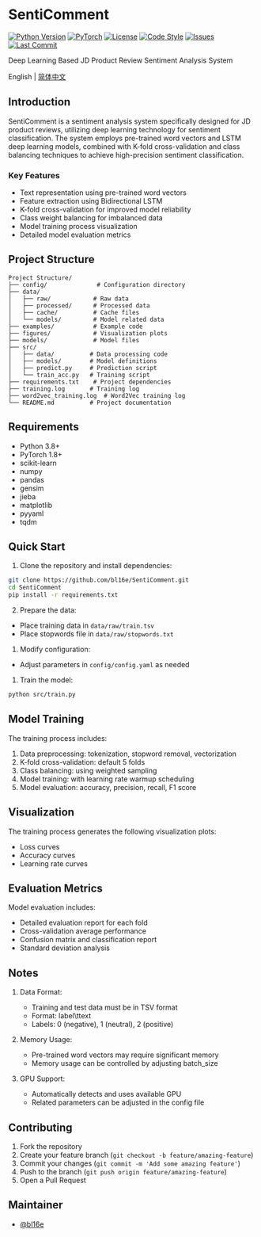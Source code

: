 # SentiComment

[![Python Version](https://img.shields.io/badge/python-3.8%2B-blue)](https://www.python.org/)
[![PyTorch](https://img.shields.io/badge/PyTorch-1.8%2B-red)](https://pytorch.org/)
[![License](https://img.shields.io/badge/license-MIT-green)](LICENSE)
[![Code Style](https://img.shields.io/badge/code%20style-black-black)](https://github.com/psf/black)
[![Issues](https://img.shields.io/github/issues/bl16e/SentiHotel)](https://github.com/bl16e/SentiHotel/issues)
[![Last Commit](https://img.shields.io/github/last-commit/bl16e/SentiHotel)](https://github.com/bl16e/SentiHotel/commits/main)

Deep Learning Based JD Product Review Sentiment Analysis System

English | [简体中文](README.md)

## Introduction

SentiComment is a sentiment analysis system specifically designed for JD product reviews, utilizing deep learning technology for sentiment classification. The system employs pre-trained word vectors and LSTM deep learning models, combined with K-fold cross-validation and class balancing techniques to achieve high-precision sentiment classification.

### Key Features

- Text representation using pre-trained word vectors
- Feature extraction using Bidirectional LSTM
- K-fold cross-validation for improved model reliability
- Class weight balancing for imbalanced data
- Model training process visualization
- Detailed model evaluation metrics

## Project Structure

```
Project Structure/
├── config/              # Configuration directory
├── data/
│   ├── raw/            # Raw data
│   ├── processed/      # Processed data
│   ├── cache/          # Cache files
│   └── models/         # Model related data
├── examples/           # Example code
├── figures/            # Visualization plots
├── models/             # Model files
├── src/
│   ├── data/          # Data processing code
│   ├── models/        # Model definitions
│   ├── predict.py     # Prediction script
│   └── train_acc.py   # Training script
├── requirements.txt    # Project dependencies
├── training.log       # Training log
├── word2vec_training.log  # Word2Vec training log
└── README.md          # Project documentation
```

## Requirements

- Python 3.8+
- PyTorch 1.8+
- scikit-learn
- numpy
- pandas
- gensim
- jieba
- matplotlib
- pyyaml
- tqdm

## Quick Start

1. Clone the repository and install dependencies:
```bash
git clone https://github.com/bl16e/SentiComment.git
cd SentiComment
pip install -r requirements.txt
```

2. Prepare the data:
- Place training data in `data/raw/train.tsv`
- Place stopwords file in `data/raw/stopwords.txt`

1. Modify configuration:
- Adjust parameters in `config/config.yaml` as needed

1. Train the model:
```bash
python src/train.py
```

## Model Training

The training process includes:
1. Data preprocessing: tokenization, stopword removal, vectorization
2. K-fold cross-validation: default 5 folds
3. Class balancing: using weighted sampling
4. Model training: with learning rate warmup scheduling
5. Model evaluation: accuracy, precision, recall, F1 score

## Visualization

The training process generates the following visualization plots:
- Loss curves
- Accuracy curves
- Learning rate curves

## Evaluation Metrics

Model evaluation includes:
- Detailed evaluation report for each fold
- Cross-validation average performance
- Confusion matrix and classification report
- Standard deviation analysis

## Notes

1. Data Format:
   - Training and test data must be in TSV format
   - Format: label\ttext
   - Labels: 0 (negative), 1 (neutral), 2 (positive)

2. Memory Usage:
   - Pre-trained word vectors may require significant memory
   - Memory usage can be controlled by adjusting batch_size

3. GPU Support:
   - Automatically detects and uses available GPU
   - Related parameters can be adjusted in the config file

## Contributing

1. Fork the repository
2. Create your feature branch (`git checkout -b feature/amazing-feature`)
3. Commit your changes (`git commit -m 'Add some amazing feature'`)
4. Push to the branch (`git push origin feature/amazing-feature`)
5. Open a Pull Request

## Maintainer

- [@bl16e](https://github.com/bl16e)

